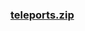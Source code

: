 ### [teleports.zip](https://raw.githubusercontent.com/VaLueS6655/Genshin_Impact_Teleport/Raw/ManualCollectPoint%2FMonster%2FSpecter-2%2F%E6%B8%8A%E4%B8%8B%E5%AE%AB%2Fteleports.zip)

